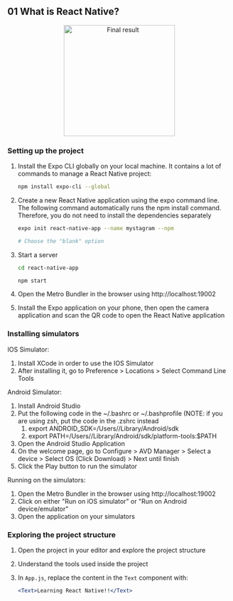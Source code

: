 ## 01 What is React Native?

<div align="center">
   <img width="250" alt="Final result" src="https://user-images.githubusercontent.com/4281887/91627659-03462c80-e9e3-11ea-8755-57001cc03a0c.png">
</div>

### Setting up the project

1. Install the Expo CLI globally on your local machine. It contains a lot of commands to manage a React Native project:

   ```bash
   npm install expo-cli --global
   ```

2. Create a new React Native application using the expo command line. The following command automatically runs the npm install command. Therefore, you do not need to install the dependencies separately

   ```bash
   expo init react-native-app --name mystagram --npm

   # Choose the "blank" option
   ```

3. Start a server

   ```bash
   cd react-native-app

   npm start
   ```

4. Open the Metro Bundler in the browser using http://localhost:19002

5. Install the Expo application on your phone, then open the camera application and scan the QR code to open the React Native application

### Installing simulators

IOS Simulator:

1.  Install XCode in order to use the IOS Simulator
2.  After installing it, go to Preference > Locations > Select Command Line Tools

Android Simulator:

1. Install Android Studio
2. Put the following code in the ~/.bashrc or ~/.bashprofile (NOTE: if you are using zsh, put the code in the .zshrc instead
   1. export ANDROID_SDK=/Users/<user>/Library/Android/sdk
   2. export PATH=/Users/<user>/Library/Android/sdk/platform-tools:\$PATH
3. Open the Android Studio Application
4. On the welcome page, go to Configure > AVD Manager > Select a device > Select OS (Click Download) > Next until finish
5. Click the Play button to run the simulator

Running on the simulators:

1. Open the Metro Bundler in the browser using http://localhost:19002
2. Click on either "Run on iOS simulator" or "Run on Android device/emulator"
3. Open the application on your simulators

### Exploring the project structure

1. Open the project in your editor and explore the project structure

2. Understand the tools used inside the project

3. In `App.js`, replace the content in the `Text` component with:
   ```jsx
   <Text>Learning React Native!!</Text>
   ```
